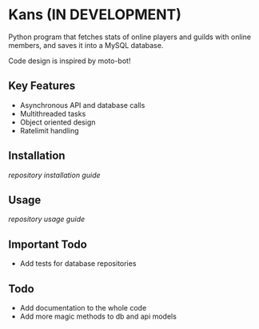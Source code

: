 # Kans (IN DEVELOPMENT)
Python program that fetches stats of online players and guilds with online members, and saves it into a MySQL database.

Code design is inspired by moto-bot!

## Key Features
- Asynchronous API and database calls
- Multithreaded tasks
- Object oriented design
- Ratelimit handling

## Installation
*repository installation guide*

## Usage
*repository usage guide*

## Important Todo
- Add tests for database repositories

## Todo
- Add documentation to the whole code
- Add more magic methods to db and api models
